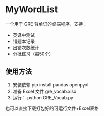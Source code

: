 # MyWordList

一个用于 GRE 背单词的终端程序，支持：
- 英译中测试
- 错题本记录
- 出错次数统计
- 分批练习（每50个）

## 使用方法
1. 安装依赖
   pip install pandas openpyxl
2. 准备 Excel 文件 gre_vocab.xlsx
3. 运行：
   python GRE_Vocab.py

也可以直接下载打包好的可运行文件+Excel表格
